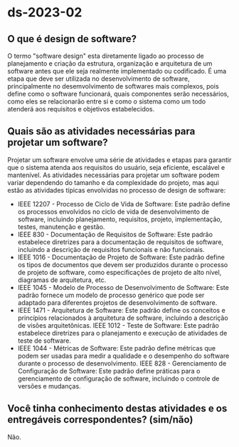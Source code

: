 # ds-2023-02

## O que é design de software?

O termo "software design" esta diretamente ligado ao processo de planejamento e criação da estrutura, organização e arquitetura de um software antes que ele seja realmente implementado ou codificado.
É uma etapa que deve ser utilizada no desenvolvimento de software,  principalmente no desemvolvimento de softwares mais complexos, pois define como o software funcionará, quais componentes serão necessários,
como eles se relacionarão entre si e como o sistema como um todo atenderá aos requisitos e objetivos estabelecidos.

## Quais são as atividades necessárias para projetar um software?
Projetar um software envolve uma série de atividades e etapas para garantir que o sistema atenda aos requisitos do usuário, seja eficiente, escalável e mantenível. 
As atividades necessárias para projetar um software podem variar dependendo do tamanho e da complexidade do projeto, mas aqui estão as atividades típicas envolvidas no processo de design de software:

- IEEE 12207 - Processo de Ciclo de Vida de Software: Este padrão define os processos envolvidos no ciclo de vida de desenvolvimento de software, incluindo planejamento, requisitos, projeto, implementação, testes, manutenção e gestão. 
- IEEE 830 - Documentação de Requisitos de Software: Este padrão estabelece diretrizes para a documentação de requisitos de software, incluindo a descrição de requisitos funcionais e não funcionais. 
- IEEE 1016 - Documentação de Projeto de Software: Este padrão define os tipos de documentos que devem ser produzidos durante o processo de projeto de software, como especificações de projeto de alto nível, diagramas de arquitetura, etc. 
- IEEE 1045 - Modelo de Processo de Desenvolvimento de Software: Este padrão fornece um modelo de processo genérico que pode ser adaptado para diferentes projetos de desenvolvimento de software.
- IEEE 1471 - Arquitetura de Software: Este padrão define os conceitos e princípios relacionados à arquitetura de software, incluindo a descrição de visões arquitetônicas. IEEE 1012 - Teste de Software: Este padrão estabelece diretrizes para o planejamento e execução de atividades de teste de software. 
- IEEE 1044 - Métricas de Software: Este padrão define métricas que podem ser usadas para medir a qualidade e o desempenho do software durante o processo de desenvolvimento. IEEE 828 - Gerenciamento de Configuração de Software: Este padrão define práticas para o gerenciamento de configuração de software, incluindo o controle de versões e mudanças.


## Você tinha conhecimento destas atividades e os entregáveis correspondentes? (sim/não)
Não.
